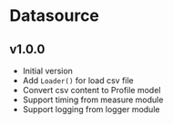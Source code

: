 # Datasource

## v1.0.0

- Initial version
- Add `Loader()` for load csv file
- Convert csv content to Profile model
- Support timing from measure module
- Support logging from logger module
